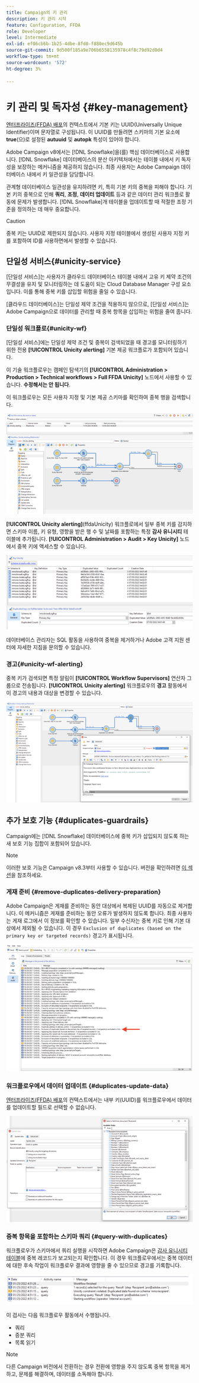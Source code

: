 ```yaml
---
title: Campaign의 키 관리
description: 키 관리 시작
feature: Configuration, FFDA
role: Developer
level: Intermediate
exl-id: ef06cb6b-1b25-4dbe-8fd0-f880ec9d645b
source-git-commit: 9d500f185a9e706b6558135978c4f8c79d92d0d4
workflow-type: tm+mt
source-wordcount: '572'
ht-degree: 3%

---
```


# 키 관리 및 독자성 {#key-management}

[엔터프라이즈(FFDA) 배포](enterprise-deployment.md)의 컨텍스트에서 기본 키는 UUID(Universally Unique Identifier)이며 문자열로 구성됩니다. 이 UUID를 만들려면 스키마의 기본 요소에 **true**(으)로 설정된 **autuuid** 및 **autopk** 특성이 있어야 합니다.

Adobe Campaign v8에서는 [!DNL Snowflake]을(를) 핵심 데이터베이스로 사용합니다. [!DNL Snowflake] 데이터베이스의 분산 아키텍처에서는 테이블 내에서 키 독자성을 보장하는 메커니즘을 제공하지 않습니다. 최종 사용자는 Adobe Campaign 데이터베이스 내에서 키 일관성을 담당합니다.

관계형 데이터베이스 일관성을 유지하려면 키, 특히 기본 키의 중복을 피해야 합니다. 기본 키의 중복으로 인해 **쿼리**, **조정**, **데이터 업데이트** 등과 같은 데이터 관리 워크플로 활동에 문제가 발생합니다. [!DNL Snowflake]개 테이블을 업데이트할 때 적절한 조정 기준을 정의하는 데 매우 중요합니다.


>[!CAUTION]
>
>중복 키는 UUID로 제한되지 않습니다. 사용자 지정 테이블에서 생성된 사용자 지정 키를 포함하여 ID를 사용하면에서 발생할 수 있습니다.


## 단일성 서비스{#unicity-service}

[단일성 서비스]는 사용자가 클라우드 데이터베이스 테이블 내에서 고유 키 제약 조건의 무결성을 유지 및 모니터링하는 데 도움이 되는 Cloud Database Manager 구성 요소입니다. 이를 통해 중복 키를 삽입할 위험을 줄일 수 있습니다.

[클라우드 데이터베이스]는 단일성 제약 조건을 적용하지 않으므로, [단일성 서비스]는 Adobe Campaign으로 데이터를 관리할 때 중복 항목을 삽입하는 위험을 줄여 줍니다.

### 단일성 워크플로{#unicity-wf}

[단일성 서비스]에는 단일성 제약 조건 및 중복이 검색되었을 때 경고를 모니터링하기 위한 전용 **[!UICONTROL Unicity alerting]** 기본 제공 워크플로가 포함되어 있습니다.

이 기술 워크플로우는 캠페인 탐색기의 **[!UICONTROL Administration > Production > Technical workflows > Full FFDA Unicity]** 노드에서 사용할 수 있습니다. **수정해서는 안 됩니다**.

이 워크플로우는 모든 사용자 지정 및 기본 제공 스키마를 확인하여 중복 행을 검색합니다.

![](assets/unicity-alerting-wf.png)

**[!UICONTROL Unicity alerting]**(ffdaUnicity) 워크플로에서 일부 중복 키를 감지하면 스키마 이름, 키 유형, 영향을 받은 행 수 및 날짜를 포함하는 특정 **감사 유니시티** 테이블에 추가됩니다. **[!UICONTROL Administration > Audit > Key Unicity]** 노드에서 중복 키에 액세스할 수 있습니다.

![](assets/unicity-table.png)

데이터베이스 관리자는 SQL 활동을 사용하여 중복을 제거하거나 Adobe 고객 지원 센터에 자세한 지침을 문의할 수 있습니다.

### 경고{#unicity-wf-alerting}

중복 키가 검색되면 특정 알림이 **[!UICONTROL Workflow Supervisors]** 연산자 그룹으로 전송됩니다. **[!UICONTROL Unicity alerting]** 워크플로우의 **경고** 활동에서 이 경고의 내용과 대상을 변경할 수 있습니다.

![](assets/wf-alert-activity.png)


## 추가 보호 기능 {#duplicates-guardrails}

Campaign에는 [!DNL Snowflake] 데이터베이스에 중복 키가 삽입되지 않도록 하는 새 보호 기능 집합이 포함되어 있습니다.

>[!NOTE]
>
>이러한 보호 기능은 Campaign v8.3부터 사용할 수 있습니다. 버전을 확인하려면 [이 섹션](../start/compatibility-matrix.md#how-to-check-your-campaign-version-and-buildversion)을 참조하세요.

### 게재 준비 {#remove-duplicates-delivery-preparation}

Adobe Campaign은 게재를 준비하는 동안 대상에서 복제된 UUID를 자동으로 제거합니다. 이 메커니즘은 게재를 준비하는 동안 오류가 발생하지 않도록 합니다. 최종 사용자는 게재 로그에서 이 정보를 확인할 수 있습니다. 일부 수신자는 중복 키로 인해 기본 대상에서 제외될 수 있습니다. 이 경우 `Exclusion of duplicates (based on the primary key or targeted records)` 경고가 표시됩니다.

![](assets/exclusion-duplicates-log.png)

### 워크플로우에서 데이터 업데이트 {#duplicates-update-data}

[엔터프라이즈(FFDA) 배포](enterprise-deployment.md)의 컨텍스트에서는 내부 키(UUID)를 워크플로우에서 데이터를 업데이트할 필드로 선택할 수 없습니다.

![](assets/update-data-no-internal-key.png)

### 중복 항목을 포함하는 스키마 쿼리 {#query-with-duplicates}

워크플로우가 스키마에서 쿼리 실행을 시작하면 Adobe Campaign은 [감사 유니시티 테이블](#unicity-wf)에 중복 레코드가 보고되는지 확인합니다. 이 경우 워크플로우에서는 중복 데이터에 대한 후속 작업이 워크플로우 결과에 영향을 줄 수 있으므로 경고를 기록합니다.

![](assets/query-with-duplicates.png)

이 검사는 다음 워크플로우 활동에서 수행됩니다.

* 쿼리
* 증분 쿼리
* 목록 읽기


>[!NOTE]
>
>다른 Campaign 버전에서 전환하는 경우 전환에 영향을 주지 않도록 중복 항목을 제거하고, 문제를 해결하며, 데이터를 소독해야 합니다.
